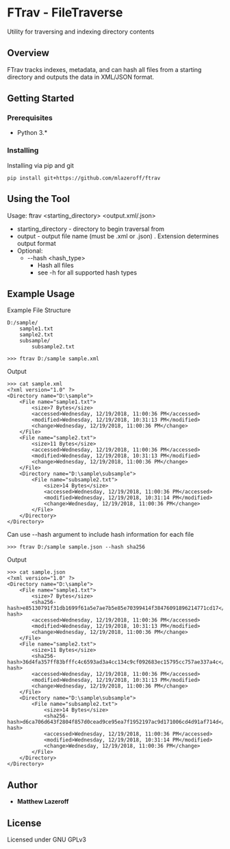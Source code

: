 # FTrav - FileTraverse
Utility for traversing and indexing directory contents
## Overview
FTrav tracks indexes, metadata, and can hash all files from a starting directory and outputs the data in XML/JSON format.

## Getting Started
### Prerequisites
* Python 3.*
### Installing
Installing via pip and git
```angular2html
pip install git+https://github.com/mlazeroff/ftrav
```

## Using the Tool
Usage: ftrav <starting_directory> <output.xml/.json>
* starting_directory - directory to begin traversal from
* output - output file name (must be .xml or .json) . Extension determines output format
* Optional: 
    * --hash <hash_type> 
        * Hash all files
        * see -h for all supported hash types

## Example Usage
Example File Structure
```angular2html
D:/sample/
    sample1.txt
    sample2.txt
    subsample/
        subsample2.txt
```
```angular2html
>>> ftrav D:/sample sample.xml
```
Output
```angular2html
>>> cat sample.xml
<?xml version="1.0" ?>
<Directory name="D:\sample">
	<File name="sample1.txt">
		<size>7 Bytes</size>
		<accessed>Wednesday, 12/19/2018, 11:00:36 PM</accessed>
		<modified>Wednesday, 12/19/2018, 10:31:13 PM</modified>
		<change>Wednesday, 12/19/2018, 11:00:36 PM</change>
	</File>
	<File name="sample2.txt">
		<size>11 Bytes</size>
		<accessed>Wednesday, 12/19/2018, 11:00:36 PM</accessed>
		<modified>Wednesday, 12/19/2018, 10:31:13 PM</modified>
		<change>Wednesday, 12/19/2018, 11:00:36 PM</change>
	</File>
	<Directory name="D:\sample\subsample">
		<File name="subsample2.txt">
			<size>14 Bytes</size>
			<accessed>Wednesday, 12/19/2018, 11:00:36 PM</accessed>
			<modified>Wednesday, 12/19/2018, 10:31:14 PM</modified>
			<change>Wednesday, 12/19/2018, 11:00:36 PM</change>
		</File>
	</Directory>
</Directory>
```


Can use --hash argument to include hash information for each file
```angular2html
>>> ftrav D:/sample sample.json --hash sha256
```
Output
```angular2html
>>> cat sample.json
<?xml version="1.0" ?>
<Directory name="D:\sample">
	<File name="sample1.txt">
		<size>7 Bytes</size>
		<sha256-hash>e85130791f31db1699f61a5e7ae7b5e85e70399414f38476091896214771cd17</sha256-hash>
		<accessed>Wednesday, 12/19/2018, 11:00:36 PM</accessed>
		<modified>Wednesday, 12/19/2018, 10:31:13 PM</modified>
		<change>Wednesday, 12/19/2018, 11:00:36 PM</change>
	</File>
	<File name="sample2.txt">
		<size>11 Bytes</size>
		<sha256-hash>36d4fa357ff83bfffc4c6593ad3a4cc134c9cf092683ec15795cc757ae337a4c</sha256-hash>
		<accessed>Wednesday, 12/19/2018, 11:00:36 PM</accessed>
		<modified>Wednesday, 12/19/2018, 10:31:13 PM</modified>
		<change>Wednesday, 12/19/2018, 11:00:36 PM</change>
	</File>
	<Directory name="D:\sample\subsample">
		<File name="subsample2.txt">
			<size>14 Bytes</size>
			<sha256-hash>d6ca706d643f2804f857d0cead9ce95ea7f1952197ac9d171006cd4d91af714d</sha256-hash>
			<accessed>Wednesday, 12/19/2018, 11:00:36 PM</accessed>
			<modified>Wednesday, 12/19/2018, 10:31:14 PM</modified>
			<change>Wednesday, 12/19/2018, 11:00:36 PM</change>
		</File>
	</Directory>
</Directory>
```

## Author
* **Matthew Lazeroff**
## License
Licensed under GNU GPLv3